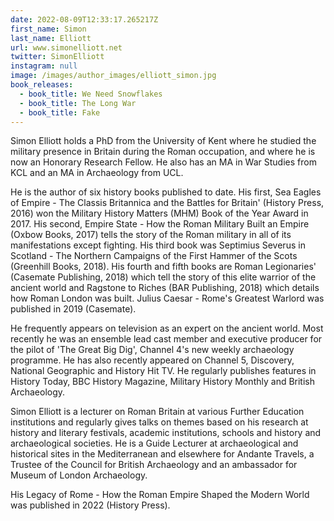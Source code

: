 ```yaml
---
date: 2022-08-09T12:33:17.265217Z
first_name: Simon
last_name: Elliott
url: www.simonelliott.net
twitter: SimonElliott
instagram: null
image: /images/author_images/elliott_simon.jpg
book_releases:
  - book_title: We Need Snowflakes
  - book_title: The Long War
  - book_title: Fake
---
```

Simon Elliott holds a PhD from the University of Kent where he studied the military presence in Britain during the Roman occupation, and where he is now an Honorary Research Fellow. He also has an MA in War Studies from KCL and an MA in Archaeology from UCL.

He is the author of six history books published to date. His first, Sea Eagles of Empire - The Classis Britannica and the Battles for Britain' (History Press, 2016) won the Military History Matters (MHM) Book of the Year Award in 2017. His second, Empire State - How the Roman Military Built an Empire (Oxbow Books, 2017) tells the story of the Roman military in all of its manifestations except fighting. His third book was Septimius Severus in Scotland - The Northern Campaigns of the First Hammer of the Scots (Greenhill Books, 2018). His fourth and fifth books are Roman Legionaries' (Casemate Publishing, 2018) which tell the story of this elite warrior of the ancient world and Ragstone to Riches (BAR Publishing, 2018) which details how Roman London was built. Julius Caesar - Rome's Greatest Warlord was published in 2019 (Casemate).

He frequently appears on television as an expert on the ancient world. Most recently he was an ensemble lead cast member and executive producer for the pilot of 'The Great Big Dig', Channel 4's new weekly archaeology programme. He has also recently appeared on Channel 5, Discovery, National Geographic and History Hit TV. He regularly publishes features in History Today, BBC History Magazine, Military History Monthly and British Archaeology. 

Simon Elliott is a lecturer on Roman Britain at various Further Education institutions and regularly gives talks on themes based on his research at history and literary festivals, academic institutions, schools and history and archaeological societies. He is a Guide Lecturer at archaeological and historical sites in the Mediterranean and elsewhere for Andante Travels, a Trustee of the Council for British Archaeology and an ambassador for Museum of London Archaeology.

His Legacy of Rome - How the Roman Empire Shaped the Modern World was published in 2022 (History Press).